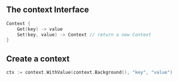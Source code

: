 
## The context Interface

```go
Context {
    Get(key) -> value
    Set(key, value) -> Context // return a new Context
}
```

## Create a context

```go
ctx := context.WithValue(context.Background(), "key", "value")
```


